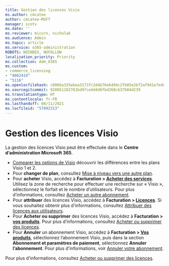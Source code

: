 ```yaml
---
title: Gestion des licences Visio
ms.author: cmcatee
author: cmcatee-MSFT
manager: scotv
ms.date: ''
ms.reviewer: micurn, nicholak
ms.audience: Admin
ms.topic: article
ms.service: o365-administration
ROBOTS: NOINDEX, NOFOLLOW
localization_priority: Priority
ms.collection: Adm_O365
ms.custom:
- commerce_licensing
- "9002419"
- "5116"
ms.openlocfilehash: c0066a325ebea3173fc2d4b76e6494c2fb05e2bf2af941e7e48ee78461063021
ms.sourcegitcommit: 920051182781bd97ce4d4d6fbd268cb37b84d239
ms.translationtype: HT
ms.contentlocale: fr-FR
ms.lasthandoff: 08/11/2021
ms.locfileid: "57892313"
---
```

# <a name="visio-license-management"></a>Gestion des licences Visio

La gestion des licences Visio peut être effectuée dans le **Centre d’administration Microsoft 365**.

- [Comparer les options de Visio](https://www.microsoft.com/microsoft-365/visio/microsoft-visio-plans-and-pricing-compare-visio-options?rtc=1) découvrir les différences entre les plans Visio 1 et 2.
- Pour **changer de plan**, consultez [Mise à niveau vers une autre plan](https://docs.microsoft.com/microsoft-365/commerce/subscriptions/upgrade-to-different-plan).
- Pour **acheter** Visio, accédez à **Facturation > [Acheter des services](https://go.microsoft.com/fwlink/p/?linkid=868433)**. Utilisez la zone de recherche pour effectuer une recherche sur « Visio », sélectionnez le forfait et le nombre d’utilisateurs. Pour plus d’informations, consultez [Acheter un autre abonnement](https://docs.microsoft.com/microsoft-365/commerce/try-or-buy-microsoft-365#buy-a-different-subscription).
- Pour **attribuer** des licences Visio, accédez à **Facturation > [Licences](https://go.microsoft.com/fwlink/p/?linkid=842264)**. Si vous souhaitez obtenir plus d’informations, consultez [Attribuer des licences aux utilisateurs](https://docs.microsoft.com/microsoft-365/admin/manage/assign-licenses-to-users).
- Pour **Acheter ou supprimer** des licences Visio, accédez à **Facturation > [vos produits](https://go.microsoft.com/fwlink/p/?linkid=842054)**. Pour plus d’informations, consultez [Acheter ou supprimer des licences](https://docs.microsoft.com/microsoft-365/commerce/licenses/buy-licenses#buy-or-remove-licenses-for-your-business-subscription).
- Pour **Annuler** un abonnement Visio, accédez à **Facturation > [Vos produits](https://go.microsoft.com/fwlink/p/?linkid=842054)**, sélectionnez l’abonnement Visio, puis dans la section **Abonnement et paramètres de paiement**, sélectionnez **Annuler l’abonnement**. Pour plus d'informations, voir [Annuler votre abonnement](https://docs.microsoft.com/microsoft-365/commerce/subscriptions/cancel-your-subscription).

Pour plus d’informations, consultez [Acheter ou supprimer des licences](https://docs.microsoft.com/microsoft-365/commerce/licenses/buy-licenses).